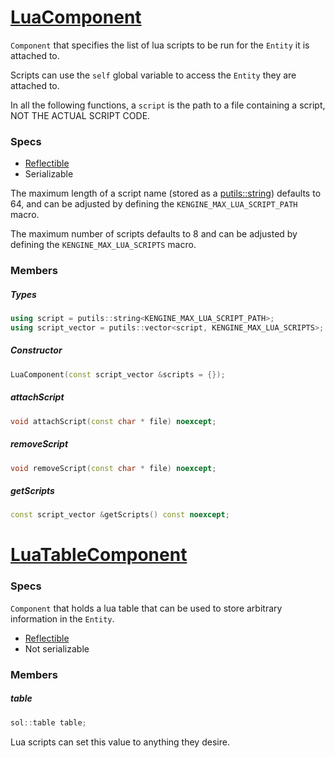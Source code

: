 # [LuaComponent](LuaComponent.hpp)

`Component` that specifies the list of lua scripts to be run for the `Entity` it is attached to.

Scripts can use the `self` global variable to access the `Entity` they are attached to.

In all the following functions, a `script` is the path to a file containing a script, NOT THE ACTUAL SCRIPT CODE.

### Specs

* [Reflectible](https://github.com/phiste/putils/blob/master/reflection/Reflectible.md)
* Serializable

The maximum length of a script name (stored as a [putils::string](https://github.com/phiste/putils/blob/master/string.hpp)) defaults to 64, and can be adjusted by defining the `KENGINE_MAX_LUA_SCRIPT_PATH` macro.

The maximum number of scripts defaults to 8 and can be adjusted by defining the `KENGINE_MAX_LUA_SCRIPTS` macro.

### Members

##### Types

```cpp
using script = putils::string<KENGINE_MAX_LUA_SCRIPT_PATH>;
using script_vector = putils::vector<script, KENGINE_MAX_LUA_SCRIPTS>;
```

##### Constructor

```cpp
LuaComponent(const script_vector &scripts = {});
```

##### attachScript

```cpp
void attachScript(const char * file) noexcept;
```

##### removeScript

```cpp
void removeScript(const char * file) noexcept;
```

##### getScripts

```cpp
const script_vector &getScripts() const noexcept;
```

# [LuaTableComponent](LuaComponent.hpp)

### Specs

`Component` that holds a lua table that can be used to store arbitrary information in the `Entity`.

* [Reflectible](https://github.com/phiste/putils/blob/master/reflection/Reflectible.md)
* Not serializable

### Members

##### table

```cpp
sol::table table;
```

Lua scripts can set this value to anything they desire.
